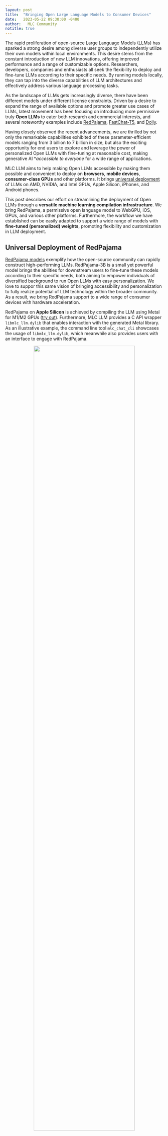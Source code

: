 ```yaml
---
layout: post
title:  "Bringing Open Large Language Models to Consumer Devices"
date:   2023-05-22 09:30:00 -0400
author:   MLC Community
notitle: true
---
```


The rapid proliferation of open-source Large Language Models (LLMs) has sparked a strong desire among diverse user groups to independently utilize their own models within local environments. This desire stems from the constant introduction of new LLM innovations, offering improved performance and a range of customizable options. Researchers, developers, companies and enthusiasts all seek the flexibility to deploy and fine-tune LLMs according to their specific needs. By running models locally, they can tap into the diverse capabilities of LLM architectures and effectively address various language processing tasks.

As the landscape of LLMs gets increasingly diverse, there have been different models under different license constraints. Driven by a desire to expand the range of available options and promote greater use cases of LLMs, latest movement has been focusing on introducing more permissive truly **Open LLMs** to cater both research and commercial interests, and several noteworthy examples include [RedPajama](https://www.together.xyz/blog/redpajama-models-v1), [FastChat-T5](https://lmsys.org/), and [Dolly](https://www.databricks.com/blog/2023/04/12/dolly-first-open-commercially-viable-instruction-tuned-llm).

Having closely observed the recent advancements, we are thrilled by not only the remarkable capabilities exhibited of these parameter-efficient models ranging from 3 billion to 7 billion in size, but also the exciting opportunity for end users to explore and leverage the power of personalized Open LLMs with fine-tuning at reasonable cost, making generative AI **accessible to everyone* for a wide range of applications.

MLC LLM aims to help making Open LLMs accessible by making them possible and convenient to deploy on **browsers**, **mobile devices**, **consumer-class GPUs** and other platforms.
It brings [universal deployment](https://github.com/mlc-ai/mlc-llm/issues/15) of LLMs on AMD, NVIDIA, and Intel GPUs, Apple Silicon, iPhones, and Android phones.

This post describes our effort on streamlining the deployment of Open LLMs through a **versatile machine learning compilation infrastructure**. We bring RedPajama, a permissive open language model to WebGPU, iOS, GPUs, and various other platforms. Furthermore, the workflow we have established can be easily adapted to support a wide range of models with **fine-tuned (personalized) weights**, promoting flexibility and customization in LLM deployment.

## Universal Deployment of RedPajama

[RedPajama models](https://www.together.xyz/blog/redpajama-models-v1) exemplify how the open-source community can rapidly construct high-performing LLMs.
RedPajama-3B is a small yet powerful model brings the abilities for downstream users to fine-tune these models according to their specific needs, both aiming to empower individuals of diversified background to run Open LLMs with easy personalization. We love to suppor this same vision of bringing accessibility and personalization to fully realize potential of LLM technology within the broader community.
As a result, we bring RedPajama support to a wide range of consumer devices with hardware acceleration.

RedPajama on **Apple Silicon** is achieved by compiling the LLM using Metal for M1/M2 GPUs ([try out](https://mlc.ai/mlc-llm/#windows-linux-mac)). Furthermore, MLC LLM provides a C API wrapper `libmlc_llm.dylib` that enables interaction with the generated Metal library. As an illustrative example, the command line tool `mlc_chat_cli` showcases the usage of `libmlc_llm.dylib`, which meanwhile also provides users with an interface to engage with RedPajama.

<p align="center">
  <img src="/blog/img/redpajama/cli.gif" width="80%">
</p>

Similarly, RedPajama on **consumer-class AMD/NVIDIA GPUs** ([try out](https://mlc.ai/mlc-llm/#windows-linux-mac)) leverages TVM Unity's Vulkan backend. The compilation process produces a corresponding wrapper library, `libmlc_llm.so` that encapsulates the generated SPIR-V/Vulkan code, and users may use `mlc_chat_cli` to chat with RedPajama. TVM Unity has CUDA, ROCm backends as well, and users have the choice to build alternative CUDA solutions themselves following the same workflow.

<p align="center">
  <img src="/blog/img/redpajama/web.gif" height="700">
</p>

Leveraging **WebAssembly** and **WebGPU**, MLC LLM allows RedPajama to be extended smoothly to web browsers ([try out](https://mlc.ai/web-llm/#chat-demo)). TVM Unity compiles the LLM operators to WebGPU, and along with a lightweight WebAssembly runtime, a thin JavaScript driver `llm_chat.js`, RedPajama can be deployed as a static web page, harnessing clients' own GPUs for local inference without a sever support.

<p align="center">
  <img src="/blog/img/redpajama/ios.gif" height="700">
</p>

RedPajama on **iOS** follows a similar approach to Apple Silicon, utilizing Metal as the code generation backend ([try out](https://mlc.ai/mlc-llm/#iphone)). However, due to iOS restrictions, static libraries (e.g. `libmlc_llm.a`) are produced instead. To demonstrate the interaction with `libmlc_llm.a`, we provide an Objective-C++ file, `LLMChat.mm`, as a practical example, as well as a simple SwiftUI that runs the LLM end-to-end.


## How

Machine Learning Compilation (MLC) from TVM Unity plays a critical role in enabling efficient deployment and democratization of Open LLMs. With TVM Unity, several **key features** contribute to its effectiveness and accessibility:
- Comprehensive code generation: TVM Unity supports code generation for a wide range of common CPU and GPU backends, including CUDA, ROCm, Vulkan, Metal, OpenCL, WebGPU, x86, ARM, etc. This expansive coverage allows for LLM deployment across diverse consumer environments, ensuring compatibility and performance.
- Python-first development: MLC LLM compilation is developed in pure Python, thanks to the Python interface provided by TVM Unity, empowering developers to swiftly develop optimization techniques, compilation passes, and compose LLM building blocks. This approach facilitates rapid development and experimentation that allows us to quickly bring new model and backend support.
- Built-in optimizations: TVM Unity incorporates a suite of built-in optimizations, such as operator fusion and loop tiling, which are keystones of high-quality code generation across multiple hardware platforms. These optimizations are used in MLC LLM, which can be used by ML engineers to amplify their daily workflow.
- First-class support for vendor libraries and handcrafted kernels: TVM Unity treats handcrafted kernels, such as NVIDIA's CUTLASS and cuBLAS libraries, as first-class citizens. This ensures seamless integration of the best-performing code, allowing developers to leverage specialized and optimized implementations when necessary.
- Finally, a universal runtime that brings deployment to the programming language and platform of the developers' choice.

<p align="center">
  <img src="/blog/img/redpajama/compilation-workflow.svg" width="80%">
</p>

MLC LLM follows a streamlined **compilation process**:
- LLM architecture definition: Users can choose from several built-in models, such as RedPajama, Vicuna, Llama, Dolly, or define their own models using a PyTorch-like syntax provided by TVM Unity.
- ML compilation: MLC LLM uses TVM Unity's quantization and optimization passes to compile high-level operators into GPU-friendly kernels that are natively compiled to consumer hardware.
- Universal deployment: along with the compiled artifacts from the previous step, MLC LLM provides a convenient pack of the tokenizer and a lightweight runtime for easy deployment on all major platforms, including browsers, iOS, Android, Windows, macOS, and Linux.

## Empowering Personalized Fine-Tuned Models

Demand is strong to personalize LLMs, particularly, RedPajama, Vicuna/Llama, and therefore, empowering personalized models is a key feature as fine-tuned LLMs have been dominating the open-source community. MLC LLM allows convenient weight customization that user only needs to provide a directory in Huggingface format, it will produce proper model artifacts through exactly the same process.

<p align="center">
  <img src="/blog/img/redpajama/customization.svg" width="80%">
</p>

MLC LLM's chat applications (CLI, iOS, Web, Android) are specifically designed to seamlessly integrate personalized models. Developers can easily share a link to the model artifacts they have generated, enabling the chat apps to incorporate the personalized model weights.

<p align="center">
  <img src="/blog/img/redpajama/ios-model-selector.jpeg" height="500">
</p>

The iOS app allows users to download personalized weights of the same model on-demand via a link to model artifacts without re-compilation or redeployment. This streamlined approach makes it convenient for sharing model weight variants. The same model artifact can be consumed by other runtimes, such as WebApp, CLI and Android in the future.

Please refer to our [project page](https://mlc.ai/mlc-llm/) for a detailed guide on how to try out the MLC LLM deployment. The source code of MLC LLM is available on our official [GitHub repository](https://github.com/mlc-ai/mlc-llm/). You are also more than welcomed to join the [Discord Channel](https://discord.gg/9Xpy2HGBuD)

## Ongoing Effort

MLC LLM is a fairly young project and there are a lot of things to be done. As we start to streamline the overall project architecture and modularize the overall flow, we would love to focus on empowering developer communities. Our first priority is to bring documentation for our developers so they can build on top of our effort. We are actively working on documenting compilation of models with customized weights. Additionally, we are modularizing the overall libraries so it can be reused in other applications, including web, windows, macOS, linux, iOS and Android platforms. We are also expanding the prebuilt MLC pip development package on windows, linux and macOS, to simplify the experience for developers. At the same time, we are continuously working with the community to bring more model architectures. We will also bring more optimizations to continuously improve the memory and performance of the overall system.


## Acknowledgement

MLC LLM support for RedPajama-3b is done in collaboration with ETH Zürich, Together, OctoML, CMU Catalyst and the MLC community.

The overall MLC projects are only possible thanks to the shoulders open-source ecosystems that we stand on. We would love to continue developing and supporting the open-source ML community. We want to thank the Apache TVM community and developers of the TVM Unity compiler. The open-source ML community members made these models publicly available. PyTorch and Hugging Face communities that make these models accessible. We would like to thank the teams behind RedPajama, Dolly, Vicuna, SentencePiece, LLaMA, and Alpaca. We also would like to thank OpenCL, Vulkan, C++, Python, Rust communities that enable this project.

